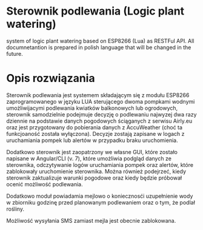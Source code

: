 # Sterownik podlewania (Logic plant watering)
system of logic plant watering based on ESP8266 (Lua) as RESTFul API. All documnetantion is prepared in polish language that will be changed in the future.

# Opis rozwiązania
Sterownik podlewania jest systemem składającym się z modułu ESP8266 zaprogramowanego w języku LUA sterującego dwoma pompkami wodnymi umożliwijacymi podlewania kwiatków balkonowych lub ogrodowych, sterownik samodzielnie podejmuje decyzję o podlewaniu najwyzej dwa razy dziennie na podstawie danych pogodowych ściąganych z serwisu Airly.eu oraz jest przygotowany do pobierania danych z AccuWeather (choć ta funkcjoaność została wyłączona). Decyzje zostają zapisane w logach z uruchamiania pompek lub alertów w przypadku braku uruchomienia. 

Dodatkowo sterownik jest zaopatrzony we własne GUI, które zostało napisane w Angular/CLI (v. 7), które umożliwia podgląd danych ze sterownika, odczytywanie logów uruchamiania pompek oraz alertów, które zablokowały uruchomienie sterownika.
Można również podejrzeć, kiedy sterownik zaktualizuje warunki pogodowe oraz kiedy będzie próbował ocenić możliwość podlewania.

Dodatkowo moduł powiadamia mejlowo o koniecznosći uzupełnienie wody w zbiorniku godzinę przed planowanym podlewaniem oraz o tym, że podlał rośliny. 

Możliwość wysyłania SMS zamiast mejla jest obecnie zablokowana.


